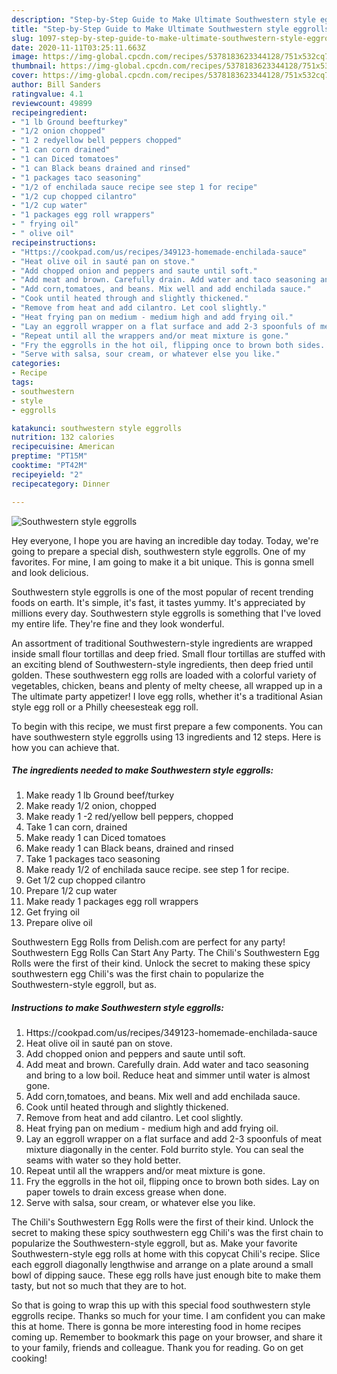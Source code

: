 ```yaml
---
description: "Step-by-Step Guide to Make Ultimate Southwestern style eggrolls"
title: "Step-by-Step Guide to Make Ultimate Southwestern style eggrolls"
slug: 1097-step-by-step-guide-to-make-ultimate-southwestern-style-eggrolls
date: 2020-11-11T03:25:11.663Z
image: https://img-global.cpcdn.com/recipes/5378183623344128/751x532cq70/southwestern-style-eggrolls-recipe-main-photo.jpg
thumbnail: https://img-global.cpcdn.com/recipes/5378183623344128/751x532cq70/southwestern-style-eggrolls-recipe-main-photo.jpg
cover: https://img-global.cpcdn.com/recipes/5378183623344128/751x532cq70/southwestern-style-eggrolls-recipe-main-photo.jpg
author: Bill Sanders
ratingvalue: 4.1
reviewcount: 49899
recipeingredient:
- "1 lb Ground beefturkey"
- "1/2 onion chopped"
- "1 2 redyellow bell peppers chopped"
- "1 can corn drained"
- "1 can Diced tomatoes"
- "1 can Black beans drained and rinsed"
- "1 packages taco seasoning"
- "1/2 of enchilada sauce recipe see step 1 for recipe"
- "1/2 cup chopped cilantro"
- "1/2 cup water"
- "1 packages egg roll wrappers"
- " frying oil"
- " olive oil"
recipeinstructions:
- "Https://cookpad.com/us/recipes/349123-homemade-enchilada-sauce"
- "Heat olive oil in sauté pan on stove."
- "Add chopped onion and peppers and saute until soft."
- "Add meat and brown. Carefully drain. Add water and taco seasoning and bring to a low boil. Reduce heat and simmer until water is almost gone."
- "Add corn,tomatoes, and beans. Mix well and add enchilada sauce."
- "Cook until heated through and slightly thickened."
- "Remove from heat and add cilantro. Let cool slightly."
- "Heat frying pan on medium - medium high and add frying oil."
- "Lay an eggroll wrapper on a flat surface and add 2-3 spoonfuls of meat mixture diagonally in the center. Fold burrito style. You can seal the seams with water so they hold better."
- "Repeat until all the wrappers and/or meat mixture is gone."
- "Fry the eggrolls in the hot oil, flipping once to brown both sides. Lay on paper towels to drain excess grease when done."
- "Serve with salsa, sour cream, or whatever else you like."
categories:
- Recipe
tags:
- southwestern
- style
- eggrolls

katakunci: southwestern style eggrolls 
nutrition: 132 calories
recipecuisine: American
preptime: "PT15M"
cooktime: "PT42M"
recipeyield: "2"
recipecategory: Dinner

---
```



![Southwestern style eggrolls](https://img-global.cpcdn.com/recipes/5378183623344128/751x532cq70/southwestern-style-eggrolls-recipe-main-photo.jpg)

Hey everyone, I hope you are having an incredible day today. Today, we're going to prepare a special dish, southwestern style eggrolls. One of my favorites. For mine, I am going to make it a bit unique. This is gonna smell and look delicious.

Southwestern style eggrolls is one of the most popular of recent trending foods on earth. It's simple, it's fast, it tastes yummy. It's appreciated by millions every day. Southwestern style eggrolls is something that I've loved my entire life. They're fine and they look wonderful.

An assortment of traditional Southwestern-style ingredients are wrapped inside small flour tortillas and deep fried. Small flour tortillas are stuffed with an exciting blend of Southwestern-style ingredients, then deep fried until golden. These southwestern egg rolls are loaded with a colorful variety of vegetables, chicken, beans and plenty of melty cheese, all wrapped up in a The ultimate party appetizer! I love egg rolls, whether it&#39;s a traditional Asian style egg roll or a Philly cheesesteak egg roll.


To begin with this recipe, we must first prepare a few components. You can have southwestern style eggrolls using 13 ingredients and 12 steps. Here is how you can achieve that.

<!--inarticleads1-->

##### The ingredients needed to make Southwestern style eggrolls:

1. Make ready 1 lb Ground beef/turkey
1. Make ready 1/2 onion, chopped
1. Make ready 1 -2 red/yellow bell peppers, chopped
1. Take 1 can corn, drained
1. Make ready 1 can Diced tomatoes
1. Make ready 1 can Black beans, drained and rinsed
1. Take 1 packages taco seasoning
1. Make ready 1/2 of enchilada sauce recipe. see step 1 for recipe.
1. Get 1/2 cup chopped cilantro
1. Prepare 1/2 cup water
1. Make ready 1 packages egg roll wrappers
1. Get  frying oil
1. Prepare  olive oil


Southwestern Egg Rolls from Delish.com are perfect for any party! Southwestern Egg Rolls Can Start Any Party. The Chili&#39;s Southwestern Egg Rolls were the first of their kind. Unlock the secret to making these spicy southwestern egg Chili&#39;s was the first chain to popularize the Southwestern-style eggroll, but as. 

<!--inarticleads2-->

##### Instructions to make Southwestern style eggrolls:

1. Https://cookpad.com/us/recipes/349123-homemade-enchilada-sauce
1. Heat olive oil in sauté pan on stove.
1. Add chopped onion and peppers and saute until soft.
1. Add meat and brown. Carefully drain. Add water and taco seasoning and bring to a low boil. Reduce heat and simmer until water is almost gone.
1. Add corn,tomatoes, and beans. Mix well and add enchilada sauce.
1. Cook until heated through and slightly thickened.
1. Remove from heat and add cilantro. Let cool slightly.
1. Heat frying pan on medium - medium high and add frying oil.
1. Lay an eggroll wrapper on a flat surface and add 2-3 spoonfuls of meat mixture diagonally in the center. Fold burrito style. You can seal the seams with water so they hold better.
1. Repeat until all the wrappers and/or meat mixture is gone.
1. Fry the eggrolls in the hot oil, flipping once to brown both sides. Lay on paper towels to drain excess grease when done.
1. Serve with salsa, sour cream, or whatever else you like.


The Chili&#39;s Southwestern Egg Rolls were the first of their kind. Unlock the secret to making these spicy southwestern egg Chili&#39;s was the first chain to popularize the Southwestern-style eggroll, but as. Make your favorite Southwestern-style egg rolls at home with this copycat Chili&#39;s recipe. Slice each eggroll diagonally lengthwise and arrange on a plate around a small bowl of dipping sauce. These egg rolls have just enough bite to make them tasty, but not so much that they are to hot. 

So that is going to wrap this up with this special food southwestern style eggrolls recipe. Thanks so much for your time. I am confident you can make this at home. There is gonna be more interesting food in home recipes coming up. Remember to bookmark this page on your browser, and share it to your family, friends and colleague. Thank you for reading. Go on get cooking!
